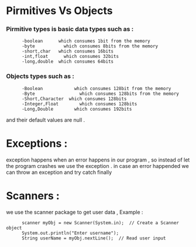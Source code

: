 # Pirmitives Vs Objects 

### Pirmitive types is basic data types such as :
          -boolean 	    which consumes 1bit from the memory
          -byte		      which consumes 8bits from the memory
          -short,char 	which consumes 16bits
          -int,float	  which consumes 32bits
          -long,double	which consumes 64bits

### Objects types such as :
          -Boolean 		      which consumes 128bit from the memory
          -Byte			        which consumes 128bits from the memory
          -Short,Character 	which consumes 128bits
          -Integer,Float		which consumes 128bits
          -Long,Double		  which consumes 192bits

and their default values are null .



# Exceptions :

exception happens when an error happens in our program , so instead of let the program crashes we use the exception .
in case an error happended we can throw an exception and try catch finally

# Scanners : 
we use the scanner package to get user data  , Example : 

          scanner myObj = new Scanner(System.in);  // Create a Scanner object
          System.out.println("Enter username");
          String userName = myObj.nextLine();  // Read user input 